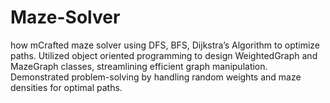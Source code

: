 # Maze-Solver
how mCrafted maze solver using DFS, BFS, Dijkstra’s Algorithm to optimize paths. Utilized object oriented programming to design WeightedGraph and MazeGraph classes, streamlining efficient graph manipulation. Demonstrated problem-solving by handling random weights and maze densities for optimal paths.
